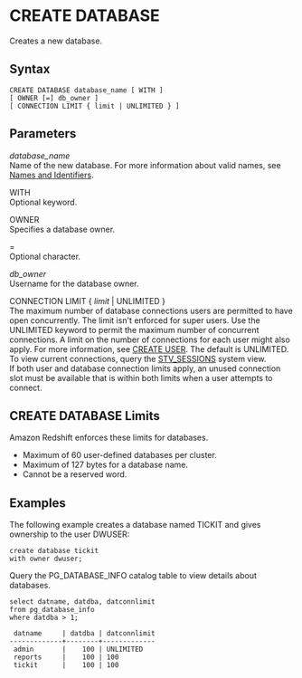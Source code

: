 # CREATE DATABASE<a name="r_CREATE_DATABASE"></a>

Creates a new database\.

## Syntax<a name="r_CREATE_DATABASE-synopsis"></a>

```
CREATE DATABASE database_name [ WITH ]
[ OWNER [=] db_owner ]
[ CONNECTION LIMIT { limit | UNLIMITED } ]
```

## Parameters<a name="r_CREATE_DATABASE-parameters"></a>

 *database\_name*   
Name of the new database\. For more information about valid names, see [Names and Identifiers](r_names.md)\.

WITH   
Optional keyword\.

OWNER   
Specifies a database owner\.

=   
Optional character\.

 *db\_owner*   
Username for the database owner\.

CONNECTION LIMIT \{ *limit* \| UNLIMITED \}   
The maximum number of database connections users are permitted to have open concurrently\. The limit isn't enforced for super users\. Use the UNLIMITED keyword to permit the maximum number of concurrent connections\.  A limit on the number of connections for each user might also apply\. For more information, see [CREATE USER](r_CREATE_USER.md)\. The default is UNLIMITED\. To view current connections, query the [STV\_SESSIONS](r_STV_SESSIONS.md) system view\.  
If both user and database connection limits apply, an unused connection slot must be available that is within both limits when a user attempts to connect\.

## CREATE DATABASE Limits<a name="r_CREATE_DATABASE-create-database-limits"></a>

Amazon Redshift enforces these limits for databases\.
+ Maximum of 60 user\-defined databases per cluster\.
+ Maximum of 127 bytes for a database name\.
+ Cannot be a reserved word\.

## Examples<a name="r_CREATE_DATABASE-examples"></a>

The following example creates a database named TICKIT and gives ownership to the user DWUSER: 

```
create database tickit
with owner dwuser;
```

Query the PG\_DATABASE\_INFO catalog table to view details about databases\. 

```
select datname, datdba, datconnlimit 
from pg_database_info
where datdba > 1;

 datname     | datdba | datconnlimit
-------------+--------+-------------
 admin       |    100 | UNLIMITED   
 reports     |    100 | 100         
 tickit      |    100 | 100
```